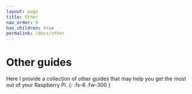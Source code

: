 ```yaml
---
layout: page
title: Other
nav_order: 9
has_children: true
permalink: /docs/other
---
```


# Other guides

Here I provide a collection of other guides that may help you get the most out of your Raspberry Pi.
{: .fs-6 .fw-300 }
